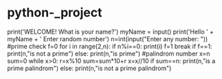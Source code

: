# python-_project
print('WELCOME! What is your name?')
myName = input()
print('Hello ' + myName + ' Enter random number')
n=int(input("Enter any number: "))
#prime check
f=0
for i in range(2,n):
    if n%i==0:
        print(i)
        f=1
        break
if f==1:
    print(n,"is not a prime")
else:
    print(n,"is prime")
#palindrom number
    x=n
    sum=0
    while x>0:
        r=x%10
        sum=sum*10+r
        x=x//10
    if sum==n:
        print(n,"is a prime palindrom")
    else:
        print(n,"is not a prime palindrom")
